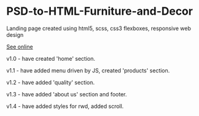 # PSD-to-HTML-Furniture-and-Decor

Landing page created using html5, scss, css3 flexboxes, responsive web design

<a href="https://matutamiller.github.io/PSD-to-HTML-Furniture-and-Decor/">See online</a>

v1.0 - have created 'home' section.

v1.1 - have added menu driven by JS, created 'products' section. 

v1.2 - have added 'quality' section. 

v1.3 - have added 'about us' section and footer.

v1.4 - have added styles for rwd, added scroll.
